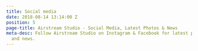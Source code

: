 ```yaml
---
title: Social media
date: 2018-08-14 13:14:00 Z
position: 5
page-title: Airstream Studio - Social Media, Latest Photos & News
meta-desc: Follow Airstream Studio on Instagram & Facebook for latest photos, videos
  and news.
---
```


